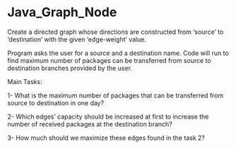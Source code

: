 # Java_Graph_Node
 Create a directed graph whose directions are constructed from ‘source’ to ‘destination’ with the given ‘edge-weight’ value.
 
 Program asks the user for a source and a destination name. Code will run to find maximum number of packages can be transferred from source to destination branches
provided by the user.

Main Tasks:

1- What is the maximum number of packages that can be transferred from source to destination in one day?

2- Which edges’ capacity should be increased at first to increase the number of received packages at the destination branch?

3- How much should we maximize these edges found in the task 2?
